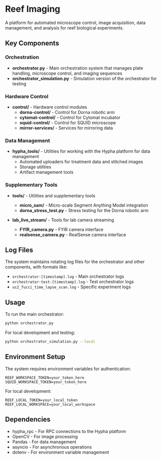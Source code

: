 # Reef Imaging

A platform for automated microscope control, image acquisition, data management, and analysis for reef biological experiments.

## Key Components

### Orchestration

- **orchestrator.py** - Main orchestration system that manages plate handling, microscope control, and imaging sequences
- **orchestrator_simulation.py** - Simulation version of the orchestrator for testing

### Hardware Control

- **control/** - Hardware control modules
  - **dorna-control/** - Control for Dorna robotic arm
  - **cytomat-control/** - Control for Cytomat incubator
  - **squid-control/** - Control for SQUID microscope
  - **mirror-services/** - Services for mirroring data

### Data Management

- **hypha_tools/** - Utilities for working with the Hypha platform for data management
  - Automated uploaders for treatment data and stitched images
  - Storage utilities
  - Artifact management tools

### Supplementary Tools

- **tools/** - Utilities and supplementary tools
  - **micro_sam/** - Micro-scale Segment Anything Model integration
  - **dorna_stress_test.py** - Stress testing for the Dorna robotic arm

- **lab_live_stream/** - Tools for lab camera streaming
  - **FYIR_camera.py** - FYIR camera interface
  - **realsense_camera.py** - RealSense camera interface

## Log Files

The system maintains rotating log files for the orchestrator and other components, with formats like:
- `orchestrator-[timestamp].log` - Main orchestrator logs
- `orchestrator-test-[timestamp].log` - Test orchestrator logs
- `uc2_fucci_time_lapse_scan.log` - Specific experiment logs

## Usage

To run the main orchestrator:

```bash
python orchestrator.py
```

For local development and testing:

```bash
python orchestrator_simulation.py --local
```

## Environment Setup

The system requires environment variables for authentication:

```
REEF_WORKSPACE_TOKEN=your_token_here
SQUID_WORKSPACE_TOKEN=your_token_here
```

For local development:
```
REEF_LOCAL_TOKEN=your_local_token
REEF_LOCAL_WORKSPACE=your_local_workspace
```

## Dependencies

- hypha_rpc - For RPC connections to the Hypha platform
- OpenCV - For image processing
- Pandas - For data management
- asyncio - For asynchronous operations
- dotenv - For environment variable management 